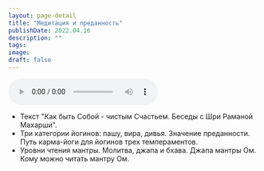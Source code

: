 ```yaml
---
layout: page-detail
title: "Медитация и преданность"
publishDate: 2022.04.16
description: ""
tags:
image:
draft: false
---
```


<audio title="2022.04.16 - Медитация и преданность.mp3" src="https://filer-api.advayta.org/v1.0/public/files/74943" controls=""></audio>

* Текст "Как быть Собой - чистым Счастьем. Беседы с Шри Раманой Махарши".
* Три категории йогинов: пашу, вира, дивья. Значение преданности. Путь карма-йоги для йогинов трех темпераментов.
* Уровни чтения мантры. Молитва, джапа и бхава. Джапа мантры Ом. Кому можно читать мантру Ом.

  
